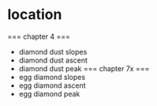 # location
=== chapter 4 ===
* diamond dust slopes
* diamond dust ascent
* diamond dust peak
=== chapter 7x ===
* egg diamond slopes
* egg diamond ascent
* egg diamond peak

